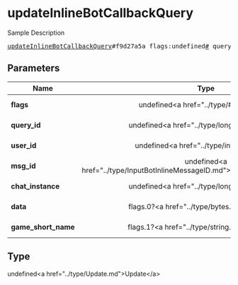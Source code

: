 # updateInlineBotCallbackQuery

Sample Description

<pre>
<a href="../constructor/updateInlineBotCallbackQuery.md">updateInlineBotCallbackQuery</a>#f9d27a5a flags:undefined<a href="../type/#.md">#</a> query_id:undefined<a href="../type/long.md">long</a> user_id:undefined<a href="../type/int.md">int</a> msg_id:undefined<a href="../type/InputBotInlineMessageID.md">InputBotInlineMessageID</a> chat_instance:undefined<a href="../type/long.md">long</a> data:flags.0?<a href="../type/bytes.md">bytes</a> game_short_name:flags.1?<a href="../type/string.md">string</a> = undefined<a href="../type/Update.md">Update</a>;
</pre>

## Parameters

| Name | Type | Description |
|------|:----:|-------------|
| **flags** | undefined&lt;a href=&#34;../type/#.md&#34;&gt;#&lt;/a&gt; | Param description |
| **query_id** | undefined&lt;a href=&#34;../type/long.md&#34;&gt;long&lt;/a&gt; | Param description |
| **user_id** | undefined&lt;a href=&#34;../type/int.md&#34;&gt;int&lt;/a&gt; | Param description |
| **msg_id** | undefined&lt;a href=&#34;../type/InputBotInlineMessageID.md&#34;&gt;InputBotInlineMessageID&lt;/a&gt; | Param description |
| **chat_instance** | undefined&lt;a href=&#34;../type/long.md&#34;&gt;long&lt;/a&gt; | Param description |
| **data** | flags.0?&lt;a href=&#34;../type/bytes.md&#34;&gt;bytes&lt;/a&gt; | Param description |
| **game_short_name** | flags.1?&lt;a href=&#34;../type/string.md&#34;&gt;string&lt;/a&gt; | Param description |

## Type

undefined&lt;a href=&#34;../type/Update.md&#34;&gt;Update&lt;/a&gt;
